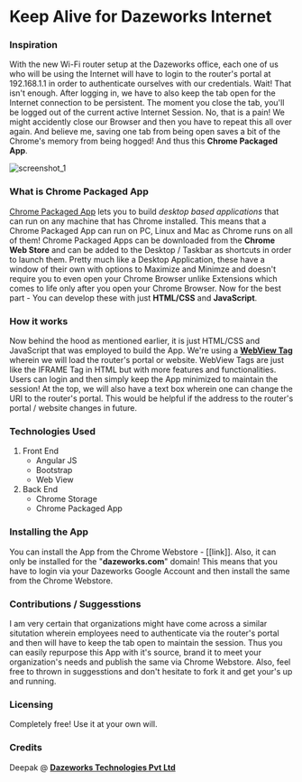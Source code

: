 # Keep Alive for Dazeworks Internet

### Inspiration
With the new Wi-Fi router setup at the Dazeworks office, each one of us who will be using the Internet will have to login to the router's portal at 192.168.1.1 in order to authenticate ourselves with our credentials. Wait! That isn't enough. After logging in, we have to also keep the tab open for the Internet connection to be persistent. The moment you close the tab, you'll be logged out of the current active Internet Session. No, that is a pain! We might accidently close our Browser and then you have to repeat this all over again. And believe me, saving one tab from being open saves a bit of the Chrome's memory from being hogged! And thus this **Chrome Packaged App**.

![screenshot_1](https://cloud.githubusercontent.com/assets/3683725/12562473/5b06549c-c3cb-11e5-83df-0c6cb32e054b.png)

### What is Chrome Packaged App
[Chrome Packaged App](https://developer.chrome.com/apps/about_apps) lets you to build *desktop based applications* that can run on any machine that has Chrome installed. This means that a Chrome Packaged App can run on PC, Linux and Mac as Chrome runs on all of them! Chrome Packaged Apps can be downloaded from the **Chrome Web Store** and can be added to the Desktop / Taskbar as shortcuts in order to launch them. Pretty much like a Desktop Application, these have a window of their own with options to Maximize and Minimze and doesn't require you to even open your Chrome Browser unlike Extensions which comes to life only after you open your Chrome Browser. Now for the best part - You can develop these with just **HTML/CSS** and **JavaScript**.

### How it works
Now behind the hood as mentioned earlier, it is just HTML/CSS and JavaScript that was employed to build the App. We're using a [**WebView Tag**](https://developer.chrome.com/apps/tags/webview) wherein we will load the router's portal or website. WebView Tags are just like the IFRAME Tag in HTML but with more features and functionalities. Users can login and then simply keep the App minimized to maintain the session! At the top, we will also have a text box wherein one can change the URI to the router's portal. This would be helpful if the address to the router's portal / website changes in future.

### Technologies Used
1.  Front End
    * Angular JS
    * Bootstrap
    * Web View
2.  Back End
    * Chrome Storage
    * Chrome Packaged App

### Installing the App
You can install the App from the Chrome Webstore - [[link]]. Also, it can only be installed for the "**dazeworks.com**" domain! This means that you have to login via your Dazeworks Google Account and then install the same from the Chrome Webstore.

### Contributions / Suggesstions
I am very certain that organizations might have come across a similar situtation wherein employees need to authenticate via the router's portal and then will have to keep the tab open to maintain the session. Thus you can easily repurpose this App with it's source, brand it to meet your organization's needs and publish the same via Chrome Webstore. Also, feel free to thrown in suggesstions and don't hesitate to fork it and get your's up and running.

### Licensing
Completely free! Use it at your own will.

### Credits
Deepak @ [**Dazeworks Technologies Pvt Ltd**](http://dazeworks.com/)
